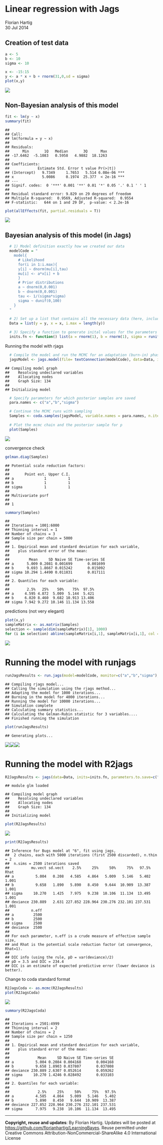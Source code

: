 # Linear regression with Jags
Florian Hartig  
30 Jul 2014  





## Creation of test data


```r
a <- 5
b <- 10
sigma <- 10

x <- -15:15
y <- a * x + b + rnorm(31,0,sd = sigma)
plot(x,y)
```

![](LinearModel_files/figure-html/unnamed-chunk-2-1.png)

## Non-Bayesian analysis of this model


```r
fit <- lm(y ~ x)
summary(fit)
```

```
## 
## Call:
## lm(formula = y ~ x)
## 
## Residuals:
##      Min       1Q   Median       3Q      Max 
## -17.6462  -5.1083   0.5958   4.9882  18.1263 
## 
## Coefficients:
##             Estimate Std. Error t value Pr(>|t|)    
## (Intercept)   9.7349     1.7653   5.514 6.08e-06 ***
## x             5.0086     0.1974  25.377  < 2e-16 ***
## ---
## Signif. codes:  0 '***' 0.001 '**' 0.01 '*' 0.05 '.' 0.1 ' ' 1
## 
## Residual standard error: 9.829 on 29 degrees of freedom
## Multiple R-squared:  0.9569,	Adjusted R-squared:  0.9554 
## F-statistic:   644 on 1 and 29 DF,  p-value: < 2.2e-16
```

```r
plot(allEffects(fit, partial.residuals = T))
```

![](LinearModel_files/figure-html/unnamed-chunk-3-1.png)



## Bayesian analysis of this model (in Jags)


```r
  # 1) Model definition exactly how we created our data 
  modelCode = "
    model{
      # Likelihood
      for(i in 1:i.max){
      y[i] ~ dnorm(mu[i],tau)
      mu[i] <- a*x[i] + b
      }
      # Prior distributions
      a ~ dnorm(0,0.001)
      b ~ dnorm(0,0.001)
      tau <- 1/(sigma*sigma)
      sigma ~ dunif(0,100)
    }
  "
  
  # 2) Set up a list that contains all the necessary data (here, including parameters of the prior distribution)
  Data = list(y = y, x = x, i.max = length(y))

  # 3) Specify a function to generate inital values for the parameters
  inits.fn <- function() list(a = rnorm(1), b = rnorm(1), sigma = runif(1,1,100))
```


Running the model with rjags


```r
  # Compile the model and run the MCMC for an adaptation (burn-in) phase
  jagsModel <- jags.model(file= textConnection(modelCode), data=Data, init = inits.fn, n.chains = 3, n.adapt= 1000)
```

```
## Compiling model graph
##    Resolving undeclared variables
##    Allocating nodes
##    Graph Size: 134
## 
## Initializing model
```

```r
  # Specify parameters for which posterior samples are saved
  para.names <- c("a","b","sigma")

  # Continue the MCMC runs with sampling
  Samples <- coda.samples(jagsModel, variable.names = para.names, n.iter = 5000)
  
  # Plot the mcmc chain and the posterior sample for p
  plot(Samples)
```

![](LinearModel_files/figure-html/unnamed-chunk-5-1.png)

convergence check


```r
gelman.diag(Samples)
```

```
## Potential scale reduction factors:
## 
##       Point est. Upper C.I.
## a              1          1
## b              1          1
## sigma          1          1
## 
## Multivariate psrf
## 
## 1
```


```r
summary(Samples)
```

```
## 
## Iterations = 1001:6000
## Thinning interval = 1 
## Number of chains = 3 
## Sample size per chain = 5000 
## 
## 1. Empirical mean and standard deviation for each variable,
##    plus standard error of the mean:
## 
##         Mean     SD Naive SE Time-series SE
## a      5.009 0.2081 0.001699       0.001699
## b      9.693 1.8667 0.015242       0.015092
## sigma 10.294 1.4490 0.011831       0.017111
## 
## 2. Quantiles for each variable:
## 
##        2.5%   25%    50%    75%  97.5%
## a     4.595 4.872  5.009  5.144  5.421
## b     6.020 8.460  9.682 10.913 13.406
## sigma 7.942 9.272 10.146 11.134 13.558
```

predictions (not very elegant)


```r
plot(x,y)
sampleMatrix <- as.matrix(Samples)
selection <- sample(dim(sampleMatrix)[1], 1000)
for (i in selection) abline(sampleMatrix[i,1], sampleMatrix[i,1], col = "#11111105")
```

![](LinearModel_files/figure-html/unnamed-chunk-8-1.png)

# Running the model with runjags


```r
runJagsResults <- run.jags(model=modelCode, monitor=c("a","b","sigma"), data=Data, n.chains=2, method="rjags", inits=inits.fn)
```

```
## Compiling rjags model...
## Calling the simulation using the rjags method...
## Adapting the model for 1000 iterations...
## Burning in the model for 4000 iterations...
## Running the model for 10000 iterations...
## Simulation complete
## Calculating summary statistics...
## Calculating the Gelman-Rubin statistic for 3 variables....
## Finished running the simulation
```

```r
plot(runJagsResults)
```

```
## Generating plots...
```

![](LinearModel_files/figure-html/unnamed-chunk-9-1.png)![](LinearModel_files/figure-html/unnamed-chunk-9-2.png)![](LinearModel_files/figure-html/unnamed-chunk-9-3.png)


# Running the model with R2jags


```r
R2JagsResults <- jags(data=Data, inits=inits.fn, parameters.to.save=c("a","b","sigma"), n.chains=2, n.iter=5000, model.file=textConnection(modelCode))
```

```
## module glm loaded
```

```
## Compiling model graph
##    Resolving undeclared variables
##    Allocating nodes
##    Graph Size: 134
## 
## Initializing model
```

```r
plot(R2JagsResults)
```

![](LinearModel_files/figure-html/unnamed-chunk-10-1.png)

```r
print(R2JagsResults)
```

```
## Inference for Bugs model at "6", fit using jags,
##  2 chains, each with 5000 iterations (first 2500 discarded), n.thin = 2
##  n.sims = 2500 iterations saved
##          mu.vect sd.vect    2.5%     25%     50%     75%   97.5%  Rhat
## a          5.004   0.208   4.585   4.864   5.009   5.146   5.402 1.001
## b          9.658   1.890   5.890   8.450   9.644  10.909  13.387 1.001
## sigma     10.270   1.425   7.975   9.238  10.106  11.134  13.495 1.001
## deviance 230.889   2.631 227.852 228.964 230.276 232.101 237.531 1.001
##          n.eff
## a         2500
## b         2500
## sigma     2500
## deviance  2500
## 
## For each parameter, n.eff is a crude measure of effective sample size,
## and Rhat is the potential scale reduction factor (at convergence, Rhat=1).
## 
## DIC info (using the rule, pD = var(deviance)/2)
## pD = 3.5 and DIC = 234.4
## DIC is an estimate of expected predictive error (lower deviance is better).
```

Change to coda standard format


```r
R2JagsCoda <- as.mcmc(R2JagsResults)
plot(R2JagsCoda)
```

![](LinearModel_files/figure-html/unnamed-chunk-11-1.png)

```r
summary(R2JagsCoda)
```

```
## 
## Iterations = 2501:4999
## Thinning interval = 2 
## Number of chains = 2 
## Sample size per chain = 1250 
## 
## 1. Empirical mean and standard deviation for each variable,
##    plus standard error of the mean:
## 
##             Mean     SD Naive SE Time-series SE
## a          5.004 0.2084 0.004168       0.004168
## b          9.658 1.8903 0.037807       0.037808
## deviance 230.889 2.6307 0.052614       0.059262
## sigma     10.270 1.4246 0.028492       0.033103
## 
## 2. Quantiles for each variable:
## 
##             2.5%     25%     50%     75%   97.5%
## a          4.585   4.864   5.009   5.146   5.402
## b          5.890   8.450   9.644  10.909  13.387
## deviance 227.852 228.964 230.276 232.101 237.531
## sigma      7.975   9.238  10.106  11.134  13.495
```


---
**Copyright, reuse and updates**: By Florian Hartig. Updates will be posted at https://github.com/florianhartig/LearningBayes. Reuse permitted under Creative Commons Attribution-NonCommercial-ShareAlike 4.0 International License
